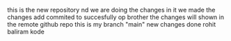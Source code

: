 this is the new repository
nd we are doing the changes in it
we made the changes add commited to succesfully
op brother
the changes will shown in the remote github repo
this is my branch "main"
new changes done
rohit baliram kode